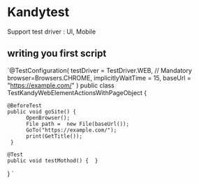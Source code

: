 # Kandytest
Support test driver : UI, Mobile

## writing you first script

`@TestConfiguration(
		testDriver = TestDriver.WEB, // Mandatory
		browser=Browsers.CHROME,
		implicitlyWaitTime = 15,
		baseUrl = "https://example.com/"
)
public class TestKandyWebElementActionsWithPageObject {
	
	@BeforeTest
	public void goSite() {	 	 
	      OpenBrowser();	      
	      File path =  new File(baseUrl());
	      GoTo("https://example.com/");
	      print(GetTitle());
	 }
	
	@Test
	public void testMothod() {	}
 
 }
`
